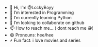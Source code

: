 - 👋 Hi, I’m @LcckyBoyy
- 👀 I’m interested in Programming
- 🌱 I’m currently learning Python
- 💞️ I’m looking to collaborate on github
- 📫 How to reach me... ( dont reach me 😀)
- 😄 Pronouns: hee/hee
- ⚡ Fun fact: i love movies and series

<!---
LcckyBoyy/LcckyBoyy is a ✨ special ✨ repository because its `README.md` (this file) appears on your GitHub profile.
You can click the Preview link to take a look at your changes.
--->
